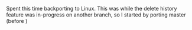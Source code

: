Spent this time backporting to Linux. This was while the delete history feature was in-progress on another branch, so I started by porting master (before )